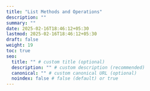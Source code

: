 ```yaml
---
title: "List Methods and Operations"
description: ""
summary: ""
date: 2025-02-16T18:46:12+05:30
lastmod: 2025-02-16T18:46:12+05:30
draft: false
weight: 19
toc: true
seo:
  title: "" # custom title (optional)
  description: "" # custom description (recommended)
  canonical: "" # custom canonical URL (optional)
  noindex: false # false (default) or true
---
```

